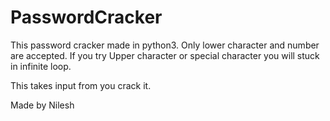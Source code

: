 # PasswordCracker

This password cracker made in python3.
Only lower character and number are accepted.
If you try Upper character or special character you will stuck in infinite loop.



This takes input from you crack it.

Made by Nilesh 

